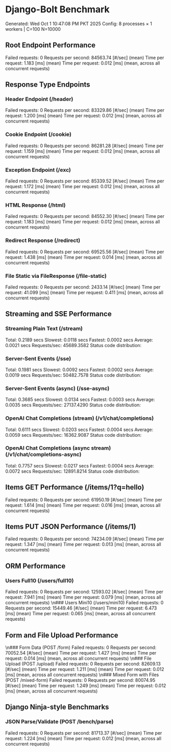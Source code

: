 # Django-Bolt Benchmark
Generated: Wed Oct  1 10:47:08 PM PKT 2025
Config: 8 processes × 1 workers | C=100 N=10000

## Root Endpoint Performance
Failed requests:        0
Requests per second:    84563.74 [#/sec] (mean)
Time per request:       1.183 [ms] (mean)
Time per request:       0.012 [ms] (mean, across all concurrent requests)

## Response Type Endpoints

### Header Endpoint (/header)
Failed requests:        0
Requests per second:    83329.86 [#/sec] (mean)
Time per request:       1.200 [ms] (mean)
Time per request:       0.012 [ms] (mean, across all concurrent requests)

### Cookie Endpoint (/cookie)
Failed requests:        0
Requests per second:    86281.28 [#/sec] (mean)
Time per request:       1.159 [ms] (mean)
Time per request:       0.012 [ms] (mean, across all concurrent requests)

### Exception Endpoint (/exc)
Failed requests:        0
Requests per second:    85339.52 [#/sec] (mean)
Time per request:       1.172 [ms] (mean)
Time per request:       0.012 [ms] (mean, across all concurrent requests)

### HTML Response (/html)
Failed requests:        0
Requests per second:    84552.30 [#/sec] (mean)
Time per request:       1.183 [ms] (mean)
Time per request:       0.012 [ms] (mean, across all concurrent requests)

### Redirect Response (/redirect)
Failed requests:        0
Requests per second:    69525.56 [#/sec] (mean)
Time per request:       1.438 [ms] (mean)
Time per request:       0.014 [ms] (mean, across all concurrent requests)

### File Static via FileResponse (/file-static)
Failed requests:        0
Requests per second:    2433.14 [#/sec] (mean)
Time per request:       41.099 [ms] (mean)
Time per request:       0.411 [ms] (mean, across all concurrent requests)

## Streaming and SSE Performance

### Streaming Plain Text (/stream)
  Total:	0.2189 secs
  Slowest:	0.0118 secs
  Fastest:	0.0002 secs
  Average:	0.0021 secs
  Requests/sec:	45689.3582
Status code distribution:

### Server-Sent Events (/sse)
  Total:	0.1981 secs
  Slowest:	0.0092 secs
  Fastest:	0.0002 secs
  Average:	0.0019 secs
  Requests/sec:	50482.7578
Status code distribution:

### Server-Sent Events (async) (/sse-async)
  Total:	0.3685 secs
  Slowest:	0.0134 secs
  Fastest:	0.0003 secs
  Average:	0.0035 secs
  Requests/sec:	27137.4290
Status code distribution:

### OpenAI Chat Completions (stream) (/v1/chat/completions)
  Total:	0.6111 secs
  Slowest:	0.0203 secs
  Fastest:	0.0004 secs
  Average:	0.0059 secs
  Requests/sec:	16362.9087
Status code distribution:

### OpenAI Chat Completions (async stream) (/v1/chat/completions-async)
  Total:	0.7757 secs
  Slowest:	0.0217 secs
  Fastest:	0.0004 secs
  Average:	0.0072 secs
  Requests/sec:	12891.8214
Status code distribution:

## Items GET Performance (/items/1?q=hello)
Failed requests:        0
Requests per second:    61950.19 [#/sec] (mean)
Time per request:       1.614 [ms] (mean)
Time per request:       0.016 [ms] (mean, across all concurrent requests)

## Items PUT JSON Performance (/items/1)
Failed requests:        0
Requests per second:    74234.09 [#/sec] (mean)
Time per request:       1.347 [ms] (mean)
Time per request:       0.013 [ms] (mean, across all concurrent requests)

## ORM Performance
### Users Full10 (/users/full10)
Failed requests:        0
Requests per second:    12593.02 [#/sec] (mean)
Time per request:       7.941 [ms] (mean)
Time per request:       0.079 [ms] (mean, across all concurrent requests)
\n### Users Mini10 (/users/mini10)
Failed requests:        0
Requests per second:    15449.46 [#/sec] (mean)
Time per request:       6.473 [ms] (mean)
Time per request:       0.065 [ms] (mean, across all concurrent requests)

## Form and File Upload Performance
\n### Form Data (POST /form)
Failed requests:        0
Requests per second:    70052.54 [#/sec] (mean)
Time per request:       1.427 [ms] (mean)
Time per request:       0.014 [ms] (mean, across all concurrent requests)
\n### File Upload (POST /upload)
Failed requests:        0
Requests per second:    82609.13 [#/sec] (mean)
Time per request:       1.211 [ms] (mean)
Time per request:       0.012 [ms] (mean, across all concurrent requests)
\n### Mixed Form with Files (POST /mixed-form)
Failed requests:        0
Requests per second:    80074.95 [#/sec] (mean)
Time per request:       1.249 [ms] (mean)
Time per request:       0.012 [ms] (mean, across all concurrent requests)

## Django Ninja-style Benchmarks
### JSON Parse/Validate (POST /bench/parse)
Failed requests:        0
Requests per second:    81713.37 [#/sec] (mean)
Time per request:       1.224 [ms] (mean)
Time per request:       0.012 [ms] (mean, across all concurrent requests)
